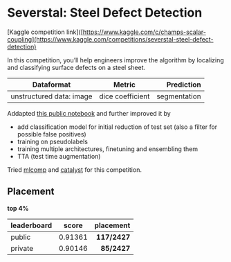 # Severstal: Steel Defect Detection

[Kaggle competition link]([https://www.kaggle.com/c/champs-scalar-coupling](https://www.kaggle.com/competitions/severstal-steel-defect-detection)

In this competition, you’ll help engineers improve the algorithm by localizing and classifying surface defects on a steel sheet.

| Dataformat   |      Metric      |  Prediction |
|----------|:-------------:|------:|
| unstructured data: image | dice coefficient | segmentation |

Addapted [this public notebook](https://www.kaggle.com/code/lightforever/severstal-mlcomp-catalyst-train-0-90672-offline/notebook) and further improved it by
* add classification model for initial reduction of test set (also a filter for possible false positives)
* training on pseudolabels
* training multiple architectures, finetuning and ensembling them
* TTA (test time augmentation)

Tried [mlcomp](https://github.com/lightforever/mlcomp) and [catalyst](https://catalyst-team.github.io/catalyst/v20.03.3/index.html) for this competition.

## Placement
__top 4%__

| leaderboard   | score | placement |
|----------|:-------------:|---------:|
| public | 0.91361 | __117/2427__ |
| private | 0.90146 | __85/2427__ |
